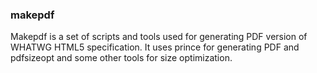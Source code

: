 ### makepdf

Makepdf is a set of scripts and tools used for generating PDF version of
WHATWG HTML5 specification. It uses prince for generating PDF and
pdfsizeopt and some other tools for size optimization.
